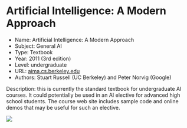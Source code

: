 # Artificial Intelligence: A Modern Approach
* Name: Artificial Intelligence: A Modern Approach
* Subject: General AI
* Type: Textbook
* Year: 2011 (3rd edition)
* Level: undergraduate
* URL: [aima.cs.berkeley.edu](http://aima.cs.berkeley.edu/)
* Authors: Stuart Russell (UC Berkeley) and Peter Norvig (Google)

Description: this is currently the standard textbook for undergraduate AI courses. It could potentially be used in an AI elective for advanced high school students. The course web site includes sample code and online demos that may be useful for such an elective.

![](https://github.com/touretzkyds/ai4k12/raw/master/images/aima-cover-3rd.jpg)
